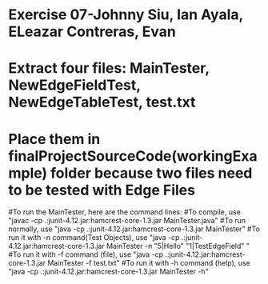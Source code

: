 # Exercise 07-Johnny Siu, Ian Ayala, ELeazar Contreras, Evan 
# Extract four files: MainTester, NewEdgeFieldTest, NewEdgeTableTest, test.txt
# Place them in finalProjectSourceCode(workingExample) folder because two files need to be tested with  Edge Files
#To run the MainTester, here are the command lines:
  #To compile, use "javac -cp .:junit-4.12.jar:hamcrest-core-1.3.jar MainTester.java"
  #To run normally, use "java -cp .:junit-4.12.jar:hamcrest-core-1.3.jar MainTester"
  #To run it with -n command(Test Objects), use "java -cp .:junit-4.12.jar:hamcrest-core-1.3.jar MainTester -n "5|Hello" "1|TestEdgeField" "
  #To run it with -f command (file), use "java -cp .:junit-4.12.jar:hamcrest-core-1.3.jar MainTester -f test.txt"
  #To run it with -h command (help), use "java -cp .:junit-4.12.jar:hamcrest-core-1.3.jar MainTester -h"
